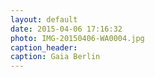 ```yaml
---
layout: default
date: 2015-04-06 17:16:32
photo: IMG-20150406-WA0004.jpg
caption_header:  
caption: Gaia Berlin
---
```

